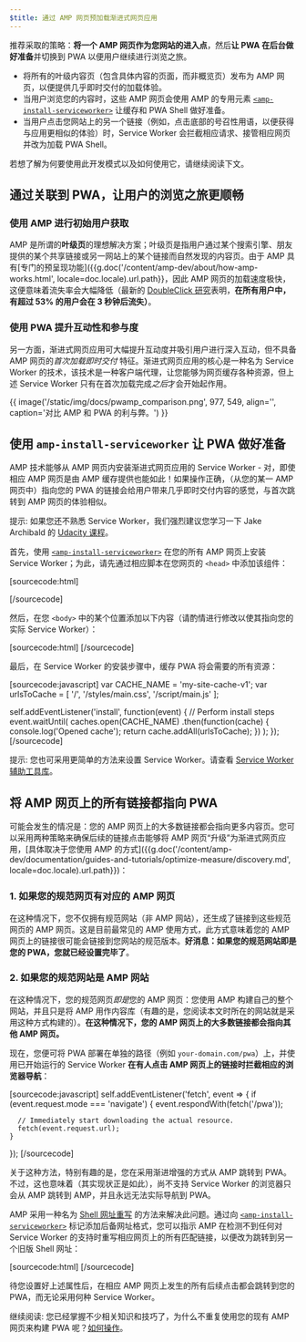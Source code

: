```yaml
---
$title: 通过 AMP 网页预加载渐进式网页应用
---
```


推荐采取的策略：**将一个 AMP 网页作为您网站的进入点**，然后**让 PWA 在后台做好准备**并切换到 PWA 以便用户继续进行浏览之旅。

* 将所有的叶级内容页（包含具体内容的页面，而非概览页）发布为 AMP 网页，以便提供几乎即时交付的加载体验。
* 当用户浏览您的内容时，这些 AMP 网页会使用 AMP 的专用元素 [`<amp-install-serviceworker>`](/zh_cn/docs/reference/components/amp-install-serviceworker.html) 让缓存和 PWA Shell 做好准备。
* 当用户点击您网站上的另一个链接（例如，点击底部的号召性用语，以便获得与应用更相似的体验）时，Service Worker 会拦截相应请求、接管相应网页并改为加载 PWA Shell。

若想了解为何要使用此开发模式以及如何使用它，请继续阅读下文。

## 通过关联到 PWA，让用户的浏览之旅更顺畅

### 使用 AMP 进行初始用户获取

AMP 是所谓的**叶级页**的理想解决方案；叶级页是指用户通过某个搜索引擎、朋友提供的某个共享链接或另一网站上的某个链接而自然发现的内容页。由于 AMP 具有[专门的预呈现功能]({{g.doc('/content/amp-dev/about/how-amp-works.html', locale=doc.locale).url.path}}，因此 AMP 网页的加载速度极快，这便意味着流失率会大幅降低（最新的 [DoubleClick 研究](https://www.doubleclickbygoogle.com/articles/mobile-speed-matters/)表明，**在所有用户中，有超过 53% 的用户会在 3 秒钟后流失）**。

### 使用 PWA 提升互动性和参与度

另一方面，渐进式网页应用可大幅提升互动度并吸引用户进行深入互动，但不具备 AMP 网页的*首次加载即时交付* 特征。渐进式网页应用的核心是一种名为 Service Worker 的技术，该技术是一种客户端代理，让您能够为网页缓存各种资源，但上述 Service Worker 只有在首次加载完成*之后*才会开始起作用。

{{ image('/static/img/docs/pwamp_comparison.png', 977, 549, align='', caption='对比 AMP 和 PWA 的利与弊。') }}

## 使用 `amp-install-serviceworker` 让 PWA 做好准备

AMP 技术能够从 AMP 网页内安装渐进式网页应用的 Service Worker - 对，即使相应 AMP 网页是由 AMP 缓存提供也能如此！如果操作正确，（从您的某一 AMP 网页中）指向您的 PWA 的链接会给用户带来几乎即时交付内容的感觉，与首次跳转到 AMP 网页的体验相似。

提示: 如果您还不熟悉 Service Worker，我们强烈建议您学习一下 Jake Archibald 的 [Udacity 课程](https://www.udacity.com/course/offline-web-applications--ud899)。

首先，使用 [`<amp-install-serviceworker>`](/zh_cn/docs/reference/components/amp-install-serviceworker.html) 在您的所有 AMP 网页上安装 Service Worker；为此，请先通过相应脚本在您网页的 `<head>` 中添加该组件：

[sourcecode:html]
<script async custom-element="amp-install-serviceworker"
  src="https://cdn.ampproject.org/v0/amp-install-serviceworker-0.1.js"></script>
[/sourcecode]

然后，在您 `<body>` 中的某个位置添加以下内容（请酌情进行修改以使其指向您的实际 Service Worker）：

[sourcecode:html]
<amp-install-serviceworker
      src="https://www.your-domain.com/serviceworker.js"
      layout="nodisplay">
</amp-install-serviceworker>
[/sourcecode]

最后，在 Service Worker 的安装步骤中，缓存 PWA 将会需要的所有资源：

[sourcecode:javascript]
var CACHE_NAME = 'my-site-cache-v1';
var urlsToCache = [
  '/',
  '/styles/main.css',
  '/script/main.js'
];

self.addEventListener('install', function(event) {
  // Perform install steps
  event.waitUntil(
    caches.open(CACHE_NAME)
      .then(function(cache) {
        console.log('Opened cache');
        return cache.addAll(urlsToCache);
      })
  );
});
[/sourcecode]

提示: 您也可采用更简单的方法来设置 Service Worker。请查看 [Service Worker 辅助工具库](https://github.com/GoogleChrome/sw-helpers)。

## 将 AMP 网页上的所有链接都指向 PWA

可能会发生的情况是：您的 AMP 网页上的大多数链接都会指向更多内容页。您可以采用两种策略来确保后续的链接点击能够将 AMP 网页“升级”为渐进式网页应用，[具体取决于您使用 AMP 的方式]({{g.doc('/content/amp-dev/documentation/guides-and-tutorials/optimize-measure/discovery.md', locale=doc.locale).url.path}})：

### 1. 如果您的规范网页有对应的 AMP 网页

在这种情况下，您不仅拥有规范网站（非 AMP 网站），还生成了链接到这些规范网页的 AMP 网页。这是目前最常见的 AMP 使用方式，此方式意味着您的 AMP 网页上的链接很可能会链接到您网站的规范版本。**好消息：如果您的规范网站即是您的 PWA，您就已经设置完毕了**。

### 2. 如果您的规范网站是 AMP 网站

在这种情况下，您的规范网页*即是*您的 AMP 网页：您使用 AMP 构建自己的整个网站，并且只是将 AMP 用作内容库（有趣的是，您阅读本文时所在的网站就是采用这种方式构建的）。**在这种情况下，您的 AMP 网页上的大多数链接都会指向其他 AMP 网页。**

现在，您便可将 PWA 部署在单独的路径（例如 `your-domain.com/pwa`）上，并使用已开始运行的 Service Worker **在有人点击 AMP 网页上的链接时拦截相应的浏览器导航**：

[sourcecode:javascript]
self.addEventListener('fetch', event => {
    if (event.request.mode === 'navigate') {
      event.respondWith(fetch('/pwa'));

      // Immediately start downloading the actual resource.
      fetch(event.request.url);
    }

});
[/sourcecode]

关于这种方法，特别有趣的是，您在采用渐进增强的方式从 AMP 跳转到 PWA。不过，这也意味着（其实现状正是如此），尚不支持 Service Worker 的浏览器只会从 AMP 跳转到 AMP，并且永远无法实际导航到 PWA。

AMP 采用一种名为 [Shell 网址重写](/zh_cn/docs/reference/components/amp-install-serviceworker.html#shell-url-rewrite) 的方法来解决此问题。通过向 [`<amp-install-serviceworker>`](/zh_cn/docs/reference/components/amp-install-serviceworker.html) 标记添加后备网址格式，您可以指示 AMP 在检测不到任何对 Service Worker 的支持时重写相应网页上的所有匹配链接，以便改为跳转到另一个旧版 Shell 网址：

[sourcecode:html]
<amp-install-serviceworker
      src="https://www.your-domain.com/serviceworker.js"
      layout="nodisplay"
      data-no-service-worker-fallback-url-match=".*"
      data-no-service-worker-fallback-shell-url="https://www.your-domain.com/pwa">
</amp-install-serviceworker>
[/sourcecode]

待您设置好上述属性后，在相应 AMP 网页上发生的所有后续点击都会跳转到您的 PWA，而无论采用何种 Service Worker。

继续阅读: 您已经掌握不少相关知识和技巧了，为什么不重复使用您的现有 AMP 网页来构建 PWA 呢？[如何操作](/zh_cn/docs/integration/amp-in-pwa.html)。
